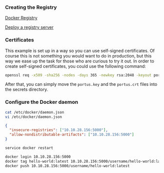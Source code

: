 

### Creating the Registry

[Docker Registry](https://docs.docker.com/registry/)

[Deploy a registry server](https://docs.docker.com/registry/deploying/)

### Certificates

This example is set up in a way so you can use self-signed certificates. Of
course this is not something you would want to do in production, but this way we
ease up the task for those who are curious to try it out.
In order to create self-signed certificates, you could use the following command:

```bash
openssl req -x509 -sha256 -nodes -days 365 -newkey rsa:2048 -keyout portus.key -out portus.crt
```

After that, you can simply move the ``portus.key`` and the ``portus.crt`` files
into the secrets directory.

### Configure the Docker daemon

```sh
cat /etc/docker/daemon.json
vi /etc/docker/daemon.json
```

```json
{
  "insecure-registries": ["10.10.28.156:5000"],
  "allow-nondistributable-artifacts": ["10.10.28.156:5000"]
}
```

```sh
service docker restart

docker login 10.10.28.156:5000
docker tag hello-world:latest 10.10.28.156:5000/username/hello-world:latest
docker push 10.10.28.156:5000/username/hello-world:latest
```